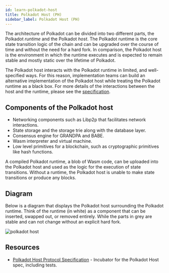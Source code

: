 ```yaml
---
id: learn-polkadot-host
title: Polkadot Host (PH)
sidebar_label: Polkadot Host (PH)
---
```


The architecture of Polkadot can be divided into two different parts,
the Polkadot _runtime_ and the Polkadot _host_. The Polkadot runtime is the core
state transition logic of the chain and can be upgraded over the course of time
and without the need for a hard fork. In comparison, the Polkadot host is the
environment in which the runtime executes and is expected to remain stable
and mostly static over the lifetime of Polkadot.

The Polkadot host interacts with the Polkadot runtime in limited, and well-specified
ways. For this reason, implementation teams can build an alternative implementation
of the Polkadot host while treating the Polkadot runtime as a black box. For more
details of the interactions between the host and the runtime, please see the
[specification](https://github.com/w3f/polkadot-spec/blob/master/runtime-environment-spec/polkadot_re_spec.pdf). 

## Components of the Polkadot host

- Networking components such as Libp2p that facilitates network interactions.
- State storage and the storage trie along with the database layer.
- Consensus engine for GRANDPA and BABE.
- Wasm interpreter and virtual machine.
- Low level primitives for a blockchain, such as cryptographic primitives like hash
functions.

A compiled Polkadot runtime, a blob of Wasm code, can be uploaded into the
Polkadot host and used as the logic for the execution of state transitions.
Without a runtime, the Polkadot host is unable to make state transitions
or produce any blocks.

## Diagram

Below is a diagram that displays the Polkadot host surrounding the Polkadot
runtime. Think of the runtime (in white) as a component that can be inserted,
swapped out, or removed entirely. While the parts in grey are stable and can not
change without an explicit hard fork.

![polkadot host](assets/updated_pre.png)

## Resources

- [Polkadot Host Protocol Specification](https://github.com/w3f/polkadot-spec) - Incubator for the Polkadot Host spec, including tests.
